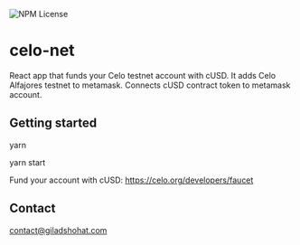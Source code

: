 ![NPM License](https://img.shields.io/npm/l/gcrypto)

# celo-net
React app that funds your Celo testnet account with cUSD.
It adds Celo Alfajores testnet to metamask.
Connects cUSD contract token to metamask account.

## Getting started
yarn

yarn start

Fund your account with cUSD:
https://celo.org/developers/faucet

## Contact
contact@giladshohat.com
